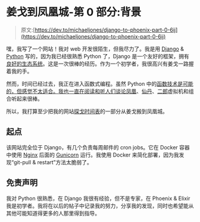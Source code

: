 # 姜戈到凤凰城-第 0 部分:背景

> 原文:[https://dev.to/michaeljones/django-to-phoenix-part-0-6ij](https://dev.to/michaeljones/django-to-phoenix-part-0-6ij)

嘿，我写了一个网站！我对 web 开发很陌生，但我尽力了。我是用 [Django](https://www.djangoproject.com/) & [Python](https://www.python.org/) 写的，因为我已经很熟悉 Python 了，Django 是一个友好的框架，拥有[良好的生态系统](https://djangopackages.org/)。这是一次很棒的经历。作为一个初学者，我很高兴有姜戈一路握着我的手。

然而，时间已经过去，我正在进入函数式编程。虽然 Python 中的[函数技术是可能的，但感觉不太适合。我也一直在阅读和听人们谈论](https://docs.python.org/2/howto/functional.html)[凤凰](http://phoenixframework.org/)、[仙丹](http://elixir-lang.org/)、[二郎](https://www.erlang.org/)虚拟机和组合听起来很棒。

所以，我打算至少把我的网站[探戈时间表](https://www.tangotimetable.com/)的一部分从姜戈搬到凤凰城。

## [](#starting-point)起点

该网站完全位于 Django，有几个负责每周邮件的 cron jobs。它在 Docker 容器中使用 [Nginx](https://www.nginx.com/resources/wiki/) 后面的 [Gunicorn](http://gunicorn.org/) 运行。我使用 Docker 来简化部署，因为我发现“git-pull & restart”方法太脆弱了。

## [](#disclaimer)免责声明

我对 Python 很熟悉，在 Django 我很有经验，但不是专家，在 Phoenix & Elixir 我是初学者。我将在以后的帖子中记录我的努力，分享我的发现，同时也希望能从其他可能知道得更多的人那里得到指导。